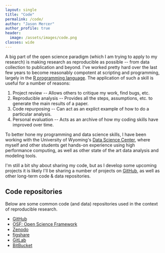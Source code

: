 ```yaml
---
layout: single
title: "Code"
permalink: /code/
author: "Jason Mercer"
author_profile: true
header:
  image: /assets/images/code.png
classes: wide
---
```


A big part of the open science paradigm (which I am trying to apply to my research) is making research as reproducible as possible -- from data collection to publication and beyond. I've worked pretty hard over the last few years to become reasonably compotent at scripting and programming, largely in the [R programming language](https://www.r-project.org/). The application of such a skill is useful for a number of reasons:

1. Project review -- Allows others to critique my work, find bugs, etc.
2. Reproducible analysis -- Provides all the steps, assumptions, etc. to generate the main results of a paper.
3. Code repurposing -- Can act as an explict example of how to do a particular analysis.
4. Personal evaluation -- Acts as an archive of how my coding skills have improved over time.

To better hone my programming and data science skills, I have been working with the University of Wyoming's [Data Science Center](https://microcollaborative.atlassian.net/wiki/spaces/DSC/overview), where myself and other students get hands-on experience using high performance computing, as well as other state of the art data analysis and modeling tools.

I'm still a bit shy about sharing my code, but as I develop some upcoming projects it is likely I'll be sharing a number of projects on [GitHub](https://github.com/wetlandscapes), as well as other long-term code & data repositories.

## Code repositories

Below are some common code (and data) repositories used in the context of reproducible research.

* [GitHub](https://github.com/)
* [OSF: Open Science Framework](https://osf.io/)
* [Zenodo](https://zenodo.org/)
* [figshare](https://figshare.com/)
* [GitLab](https://about.gitlab.com/)
* [BitBucket](https://bitbucket.org/)